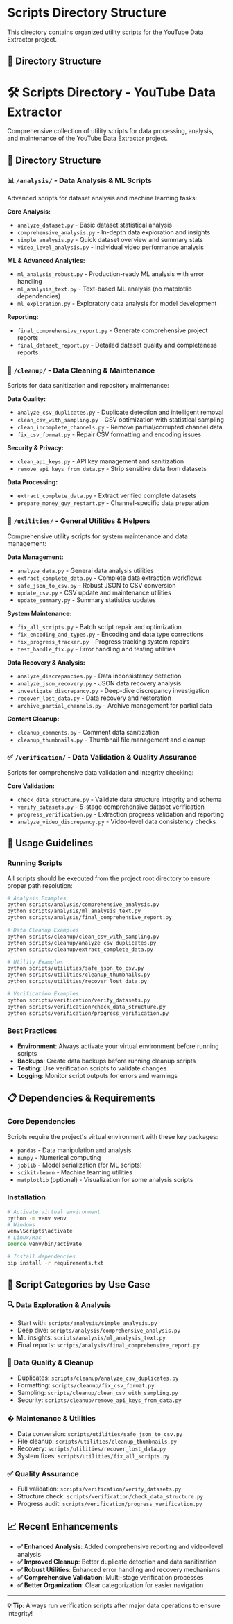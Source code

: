 # Scripts Directory Structure

This directory contains organized utility scripts for the YouTube Data Extractor project.

## 📁 Directory Structure

# 🛠️ Scripts Directory - YouTube Data Extractor

Comprehensive collection of utility scripts for data processing, analysis, and maintenance of the YouTube Data Extractor project.

## 📁 Directory Structure

### 📊 `/analysis/` - Data Analysis & ML Scripts
Advanced scripts for dataset analysis and machine learning tasks:

**Core Analysis:**
- `analyze_dataset.py` - Basic dataset statistical analysis
- `comprehensive_analysis.py` - In-depth data exploration and insights
- `simple_analysis.py` - Quick dataset overview and summary stats
- `video_level_analysis.py` - Individual video performance analysis

**ML & Advanced Analytics:**
- `ml_analysis_robust.py` - Production-ready ML analysis with error handling
- `ml_analysis_text.py` - Text-based ML analysis (no matplotlib dependencies)
- `ml_exploration.py` - Exploratory data analysis for model development

**Reporting:**
- `final_comprehensive_report.py` - Generate comprehensive project reports
- `final_dataset_report.py` - Detailed dataset quality and completeness reports

### 🧹 `/cleanup/` - Data Cleaning & Maintenance
Scripts for data sanitization and repository maintenance:

**Data Quality:**
- `analyze_csv_duplicates.py` - Duplicate detection and intelligent removal
- `clean_csv_with_sampling.py` - CSV optimization with statistical sampling
- `clean_incomplete_channels.py` - Remove partial/corrupted channel data
- `fix_csv_format.py` - Repair CSV formatting and encoding issues

**Security & Privacy:**
- `clean_api_keys.py` - API key management and sanitization
- `remove_api_keys_from_data.py` - Strip sensitive data from datasets

**Data Processing:**
- `extract_complete_data.py` - Extract verified complete datasets
- `prepare_money_guy_restart.py` - Channel-specific data preparation

### 🔧 `/utilities/` - General Utilities & Helpers
Comprehensive utility scripts for system maintenance and data management:

**Data Management:**
- `analyze_data.py` - General data analysis utilities
- `extract_complete_data.py` - Complete data extraction workflows
- `safe_json_to_csv.py` - Robust JSON to CSV conversion
- `update_csv.py` - CSV update and maintenance utilities
- `update_summary.py` - Summary statistics updates

**System Maintenance:**
- `fix_all_scripts.py` - Batch script repair and optimization
- `fix_encoding_and_types.py` - Encoding and data type corrections
- `fix_progress_tracker.py` - Progress tracking system repairs
- `test_handle_fix.py` - Error handling and testing utilities

**Data Recovery & Analysis:**
- `analyze_discrepancies.py` - Data inconsistency detection
- `analyze_json_recovery.py` - JSON data recovery analysis
- `investigate_discrepancy.py` - Deep-dive discrepancy investigation
- `recover_lost_data.py` - Data recovery and restoration
- `archive_partial_channels.py` - Archive management for partial data

**Content Cleanup:**
- `cleanup_comments.py` - Comment data sanitization
- `cleanup_thumbnails.py` - Thumbnail file management and cleanup

### ✅ `/verification/` - Data Validation & Quality Assurance
Scripts for comprehensive data validation and integrity checking:

**Core Validation:**
- `check_data_structure.py` - Validate data structure integrity and schema
- `verify_datasets.py` - 5-stage comprehensive dataset verification
- `progress_verification.py` - Extraction progress validation and reporting
- `analyze_video_discrepancy.py` - Video-level data consistency checks

## 🚀 Usage Guidelines

### Running Scripts
All scripts should be executed from the project root directory to ensure proper path resolution:

```bash
# Analysis Examples
python scripts/analysis/comprehensive_analysis.py
python scripts/analysis/ml_analysis_text.py
python scripts/analysis/final_comprehensive_report.py

# Data Cleanup Examples  
python scripts/cleanup/clean_csv_with_sampling.py
python scripts/cleanup/analyze_csv_duplicates.py
python scripts/cleanup/extract_complete_data.py

# Utility Examples
python scripts/utilities/safe_json_to_csv.py
python scripts/utilities/cleanup_thumbnails.py
python scripts/utilities/recover_lost_data.py

# Verification Examples
python scripts/verification/verify_datasets.py
python scripts/verification/check_data_structure.py
python scripts/verification/progress_verification.py
```

### Best Practices
- **Environment**: Always activate your virtual environment before running scripts
- **Backups**: Create data backups before running cleanup scripts
- **Testing**: Use verification scripts to validate changes
- **Logging**: Monitor script outputs for errors and warnings

## 📋 Dependencies & Requirements

### Core Dependencies
Scripts require the project's virtual environment with these key packages:
- `pandas` - Data manipulation and analysis
- `numpy` - Numerical computing
- `joblib` - Model serialization (for ML scripts)
- `scikit-learn` - Machine learning utilities
- `matplotlib` (optional) - Visualization for some analysis scripts

### Installation
```bash
# Activate virtual environment
python -m venv venv
# Windows
venv\Scripts\activate
# Linux/Mac  
source venv/bin/activate

# Install dependencies
pip install -r requirements.txt
```

## 🎯 Script Categories by Use Case

### 🔍 **Data Exploration & Analysis**
- Start with: `scripts/analysis/simple_analysis.py`
- Deep dive: `scripts/analysis/comprehensive_analysis.py`
- ML insights: `scripts/analysis/ml_analysis_text.py`
- Final reports: `scripts/analysis/final_comprehensive_report.py`

### 🧼 **Data Quality & Cleanup**
- Duplicates: `scripts/cleanup/analyze_csv_duplicates.py`
- Formatting: `scripts/cleanup/fix_csv_format.py`
- Sampling: `scripts/cleanup/clean_csv_with_sampling.py`
- Security: `scripts/cleanup/remove_api_keys_from_data.py`

### � **Maintenance & Utilities**
- Data conversion: `scripts/utilities/safe_json_to_csv.py`
- File cleanup: `scripts/utilities/cleanup_thumbnails.py`
- Recovery: `scripts/utilities/recover_lost_data.py`
- System fixes: `scripts/utilities/fix_all_scripts.py`

### ✅ **Quality Assurance**
- Full validation: `scripts/verification/verify_datasets.py`
- Structure check: `scripts/verification/check_data_structure.py`
- Progress audit: `scripts/verification/progress_verification.py`

## 📈 Recent Enhancements

- **✅ Enhanced Analysis**: Added comprehensive reporting and video-level analysis
- **✅ Improved Cleanup**: Better duplicate detection and data sanitization
- **✅ Robust Utilities**: Enhanced error handling and recovery mechanisms
- **✅ Comprehensive Validation**: Multi-stage verification processes
- **✅ Better Organization**: Clear categorization for easier navigation

---

**💡 Tip**: Always run verification scripts after major data operations to ensure integrity!
